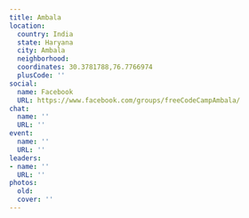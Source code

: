 ```yaml
---
title: Ambala
location:
  country: India
  state: Haryana
  city: Ambala
  neighborhood: 
  coordinates: 30.3781788,76.7766974
  plusCode: ''
social:
  name: Facebook
  URL: https://www.facebook.com/groups/freeCodeCampAmbala/
chat:
  name: ''
  URL: ''
event:
  name: ''
  URL: ''
leaders:
- name: ''
  URL: ''
photos:
  old: 
  cover: ''
---
```

